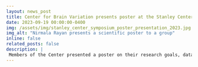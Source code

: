 ```yaml
---
layout: news_post
title: Center for Brain Variation presents poster at the Stanley Center Symposium
date: 2023-09-19 00:00:00-0400
img: /assets/img/stanley_center_symposium_poster_presentation_2023.jpg
img_alt: "Nirmala Rayan presents a scientific poster to a group"
inline: false
related_posts: false
description: |
 Members of the Center presented a poster on their research goals, data generation and analysis methods, and plan for enhancing diverse perspectives (PEDP) at the biannual [Stanley Center Symposium]( https://www.broadinstitute.org/symposium/severe-mental-illness-towards-therapeutics). This year's symposium brought scientists working on the frontiers of genetics, neurobiology, computational psychiatry, and therapeutic development for neuropsychiatric disorders together. Presentations and discussions focused on how to turn genetic discoveries into better therapeutics for severe mental illnesses. Check out the poster <a href="/assets/pdf/bican_stanley_center_symposium_poster.2023.pdf" target="_blank">here</a>.
---
```

